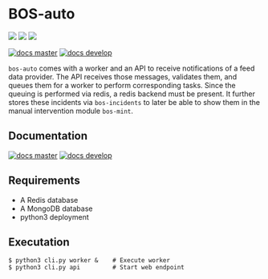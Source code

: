 # BOS-auto

![](https://img.shields.io/pypi/v/bos-auto.svg?style=for-the-badge)
![](https://img.shields.io/github/downloads/pbsa/bos-auto/total.svg?style=for-the-badge)
![](https://img.shields.io/pypi/pyversions/bos-auto.svg?style=for-the-badge)

[![docs master](https://readthedocs.org/projects/bos-auto/badge/?version=latest)](http://bos-auto.rtfd.io/en/latest/)
[![docs develop](https://readthedocs.org/projects/bos-auto/badge/?version=develop)](http://bos-auto.rtfd.io/en/develop/)


`bos-auto` comes with a worker and an API to receive notifications of a
feed data provider. The API receives those messages, validates them, and
queues them for a worker to perform corresponding tasks. Since the
queuing is performed via redis, a redis backend must be present. It
further stores these incidents via `bos-incidents` to later be able to
show them in the manual intervention module `bos-mint`.

## Documentation

[![docs master](https://readthedocs.org/projects/bos-auto/badge/?version=latest)](http://bos-auto.rtfd.io/en/latest/)
[![docs develop](https://readthedocs.org/projects/bos-auto/badge/?version=develop)](http://bos-auto.rtfd.io/en/develop/)

## Requirements

* A Redis database
* A MongoDB database
* python3 deployment

## Executation

    $ python3 cli.py worker &    # Execute worker
    $ python3 cli.py api         # Start web endpoint
